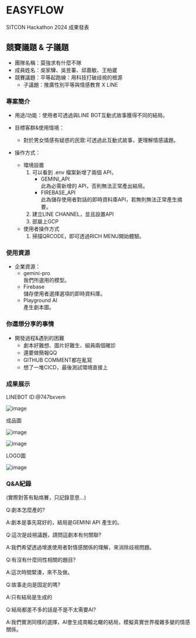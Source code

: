 # EASYFLOW

SITCON Hackathon 2024 成果發表


## 競賽議題 & 子議題
- 團隊名稱：莫強求有什麼不隊
- 成員姓名：吳家驊、吳昱蓁、邱嘉敏、王柏崴
- 競賽議題：平等起跑線：用科技打破歧視的根源
    - 子議題：推廣性別平等與情感教育 X LINE


### 專案簡介
- 用途/功能：使用者可透過與LINE BOT互動式故事獲得不同的結局。

- 目標客群&使用情境：
    - 對於男女情感有疑惑的民眾:可透過此互動式故事，更理解情感議題。


- 操作方式：
    - 環境設置
        1. 可以看到 .env 檔案新增了兩個 API，
            * GEMINI_API<br>
            此為必需新增的 API，否則無法正常產出結局。
            * FIREBASE_API<br>
            此為儲存使用者對話的即時資料庫API，若無則無法正常產生摘要。
        2. 建立LINE CHANNEL，並且設置API
        3. 部屬上GCP
    - 使用者操作方式<br>
        1. 掃描QRCODE，即可透過RICH MENU開始體驗。

### 使用資源
- 企業資源：
    - gemini-pro<br>
    我們所選用的模型。
    - Firebase<br>
    儲存使用者選擇選項的即時資料庫。
    - Playground AI <br>
    產生劇本圖。


### 你還想分享的事情
- 開發過程&遇到的困難
  - 劇本好難想、圖片好難生、組員兩個確診
  - 還要做簡報QQ
  - GITHUB COMMENT都在亂寫
  - 想了一堆CICD，最後測試環境直接上


### 成果展示


LINEBOT ID:@747bxvem

![image](assets/747bxvem.png)


成品圖

![image](assets/showcase.png)

![image](assets/IMG_2036.png)


LOGO圖

![image](assets/logo.png)


### Q&A紀錄

(實際對答有點烙賽，只記錄意思...)

Q:劇本怎麼產的? 

A:劇本是事先寫好的，結局是GEMINI API 產生的。



Q:這次是歧視議題，請問這劇本有何關聯?

A:我們希望透過增進使用者對情感關係的理解，來消除歧視問題。


Q:有沒有什麼同性相關的題目?

A:這次時間緊湊，來不及做。


Q:故事走向是固定的嗎?

A:只有結局是生成的


Q:結局都差不多的話是不是不太需要AI?

A:我們實測同樣的選擇，AI會生成南轅北轍的結局，模擬真實世界複雜多變的情感關係。
